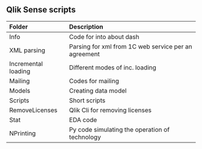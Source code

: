 ## Qlik Sense scripts

|        Folder         |       Description      |
| :-------------------  | :----------------------|
| Info                  | Code for into about dash |
| XML parsing           | Parsing for xml from 1C web service per an agreement |
| Incremental loading   | Different modes of inc. loading |
| Mailing               | Codes for mailing |
| Models                | Creating data model |
| Scripts               | Short scripts |
| RemoveLicenses        | Qlik Cli for removing licenses |
| Stat                  | EDA code |
| NPrinting             | Py code simulating the operation of technology |

